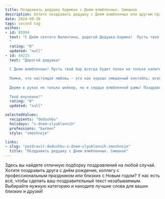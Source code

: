 ```yaml
---
title: Поздравить дедушку бармена с Днем влюбленных. Смешное
description: Хотите поздравить дедушку с Днем влюбленных или другим праздником? Наш ИИ создаст незабываемое поздравление, а вы обязательно выделитесь среди других.  
date: 2024-09-30
tags: second tag
wishes:
- id: 85994
  text: "С Днём святого Валентина, дорогой Дедушка-бармен!  Пусть твоя любовь к коктейлям будет такой же горячей, как чувства влюблённых, а клиентов — много, как пузырьков в шампанском!  Желаем тебе море любви (и заказов!), чтобы каждый бокал искрился счастьем, а сердце — от радости!  За твоё здоровье и за любовь!
  "
  rating: "0"
  updated: "null"
- id: 44215
  text: "Дорогой дедушка!
  
  С Днем влюбленных! Пусть твой бар всегда будет полон не только напитков, но и любви! Желаю, чтобы каждая коктейльная шутка заставляла сердца трепетать, а не только стаканы трястись! Пусть в твоей жизни будет побольше «Мохито» от счастья и «Сангрии» радости!
  
  Помни, что настоящая любовь — это как хорошо смешанный коктейль: всегда нужно добавлять по щепотке щирости и конечно же, немного льда!
  
  Держи в руках не только шейкер, но и сердце влюбленной дамы! Поздравляю и обнимаю!
  
  Твой внучонок!"
  rating: "0"
  updated: "null"

selectedValues:
  recipients: "dedushku"
  holidays: "s-dnem-vlyublennih"
  professions: "barmen"
  style: "smeshnoje"

links:
- slug: "pozdravit-dedushku-s-dnem-vlyublennih-smeshnoje"
  title: "Поздравить дедушку с Днем влюбленных. Смешное"
---
```


Здесь вы найдете отличную подборку поздравлений на любой случай.
Хотите поздравить друга с днём рождения, коллегу с профессиональным праздником или близких с Новым годом? У нас есть всё, чтобы сделать ваш поздравительный текст незабываемым. Выбирайте нужную категорию и находите лучшие слова для ваших близких и друзей!
